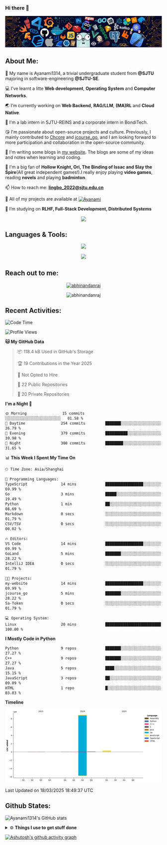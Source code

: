 ### Hi there 👋

![image](https://github.com/Ayanami1314/Ayanami1314/blob/master/assets/Programming.png)

## **About Me:**

🔭 My name is Ayanami1314, a trivial undergraduate student from **@SJTU** majoring in software-engineering **@SJTU-SE**.

💻 I’ve learnt a litte **Web development**, **Operating System** and **Computer Networks**.

🌏 I’m currently working on **Web Backend**, **RAG/LLM**, **(MA)RL** and **Cloud Native**.

👀 I'm a lab intern in SJTU-REINS and a corporate intern in BondiTech.

😘 I'm passionate about open-source projects and culture. Previously, I mainly contributed to [Chcore](https://github.com/SJTU-IPADS/OS-Course-Lab) and [jcourse_go](https://github.com/SJTU-jCourse/jcourse_go), and I am looking forward to more participation and collaboration in the open-source community.

📒 I'm writing some blogs in <a href="https://ayanami1314.github.io/">my website</a>. The blogs are some of my ideas and notes when learning and coding.

📜 I'm a big fan of **Hollow Knight, Ori, The Binding of Issac and Slay the Spire**(All great independent games!).I really enjoy playing **video games**, reading **novels** and playing **badminton**.

📫 How to reach me: **lingbo_2022@sjtu.edu.cn**

💬 All of my projects are available at <a href="https://github.com/Ayanami1314" target="blank"><img align="center" src="https://raw.githubusercontent.com/rahuldkjain/github-profile-readme-generator/master/src/images/icons/Social/github.svg" alt="Ayanami" height="30" width="40" /></a>

🌱 I’m studying on **RLHF, Full-Stack Development, Distributed Systems**

<p align="center">
   <img align="center" src="https://github-readme-streak-stats.herokuapp.com/?user=Ayanami1314&theme=radical&hide_border=true"/>
</p>

## **Languages & Tools:**

<p align="center">
  <a href="https://skillicons.dev">
    <img src="https://skillicons.dev/icons?i=c,cpp,go,java,python,ts,react,spring" />
  </a>
</p>
<p align="center">
  <a href="https://skillicons.dev">
    <img src="https://skillicons.dev/icons?i=linux,docker,vim,vscode,git,mongodb,mysql,postgresql,redis,nginx" />
  </a>
</p>

## **Reach out to me:** ️

<p align="center">
<a href="https://Ayanami1314.github.io" target="_blank"><img align="center" src="https://img.shields.io/badge/Website-3b5998?style=flat-square&logo=google-chrome&logoColor=white" alt="abhinandanraj" /></a>
<p align="center"> <img src="https://komarev.com/ghpvc/?username=Ayanami1314&label=Visitors&color=0088cc&style=flat-square" alt="abhinandanraj" /> </p>

## **Recent Activities:**

<!--START_SECTION:waka-->
![Code Time](http://img.shields.io/badge/Code%20Time-1%2C333%20hrs%2050%20mins-blue)

![Profile Views](http://img.shields.io/badge/Profile%20Views-0-blue)

**🐱 My GitHub Data** 

> 📦 118.4 kB Used in GitHub's Storage 
 > 
> 🏆 19 Contributions in the Year 2025
 > 
> 🚫 Not Opted to Hire
 > 
> 📜 22 Public Repositories 
 > 
> 🔑 20 Private Repositories 
 > 
**I'm a Night 🦉** 

```text
🌞 Morning                15 commits          ░░░░░░░░░░░░░░░░░░░░░░░░░   01.58 % 
🌆 Daytime                254 commits         ███████░░░░░░░░░░░░░░░░░░   26.79 % 
🌃 Evening                379 commits         ██████████░░░░░░░░░░░░░░░   39.98 % 
🌙 Night                  300 commits         ████████░░░░░░░░░░░░░░░░░   31.65 % 
```


📊 **This Week I Spent My Time On** 

```text
🕑︎ Time Zone: Asia/Shanghai

💬 Programming Languages: 
TypeScript               14 mins             █████████████████░░░░░░░░   69.99 % 
Go                       3 mins              █████░░░░░░░░░░░░░░░░░░░░   19.49 % 
Python                   1 min               ██░░░░░░░░░░░░░░░░░░░░░░░   08.69 % 
Markdown                 0 secs              ░░░░░░░░░░░░░░░░░░░░░░░░░   01.79 % 
CSV/TSV                  0 secs              ░░░░░░░░░░░░░░░░░░░░░░░░░   00.02 % 

🔥 Editors: 
VS Code                  14 mins             █████████████████░░░░░░░░   69.99 % 
GoLand                   5 mins              ███████░░░░░░░░░░░░░░░░░░   28.22 % 
IntelliJ IDEA            0 secs              ░░░░░░░░░░░░░░░░░░░░░░░░░   01.79 % 

🐱‍💻 Projects: 
my-website               14 mins             █████████████████░░░░░░░░   69.99 % 
jcourse_go               5 mins              ███████░░░░░░░░░░░░░░░░░░   28.22 % 
Sa-Token                 0 secs              ░░░░░░░░░░░░░░░░░░░░░░░░░   01.79 % 

💻 Operating System: 
Linux                    20 mins             █████████████████████████   100.00 % 
```

**I Mostly Code in Python** 

```text
Python                   9 repos             ███████░░░░░░░░░░░░░░░░░░   27.27 % 
C++                      9 repos             ███████░░░░░░░░░░░░░░░░░░   27.27 % 
Java                     5 repos             ████░░░░░░░░░░░░░░░░░░░░░   15.15 % 
JavaScript               3 repos             ██░░░░░░░░░░░░░░░░░░░░░░░   09.09 % 
HTML                     1 repo              █░░░░░░░░░░░░░░░░░░░░░░░░   03.03 % 
```



**Timeline**

![Lines of Code chart](https://raw.githubusercontent.com/Ayanami1314/Ayanami1314/master/assets/bar_graph.png)


 Last Updated on 18/03/2025 18:49:37 UTC
<!--END_SECTION:waka-->

## **Github States:**

![Ayanami1314's GitHub stats](https://github-readme-stats.vercel.app/api?username=Ayanami1314&show_icons=true&bg_color=00000000)
<!-- [![Top Langs](https://github-readme-stats.vercel.app/api/top-langs/?username=Ayanami1314&layout=donut)](https://github.com/anuraghazra/github-readme-stats) -->

<details>
  <summary>⚙️ <b> Things I use to get stuff done</b></summary>
  	<ul>
  	   <li><b>OS:</b> Ubuntu 24.04 / Windows 11 / Fedora 40(wsl2) </li>
	     <li><b>Laptop:OMEN by HP Laptop</b> </li>
  	   <li><b>Browser: </b> Google Browser</li>
	     <li><b>Code Editor:</b> VSCode / IntelliJ / GoLand</li>
	     <li><b>To Stay Updated:</b> Nov 21th 2024</li>
	    <br />
	</ul>
</details>

[![Ashutosh's github activity graph](https://github-readme-activity-graph.vercel.app/graph?username=Ayanami1314&theme=react-dark)](https://github.com/ashutosh00710/github-readme-activity-graph)

